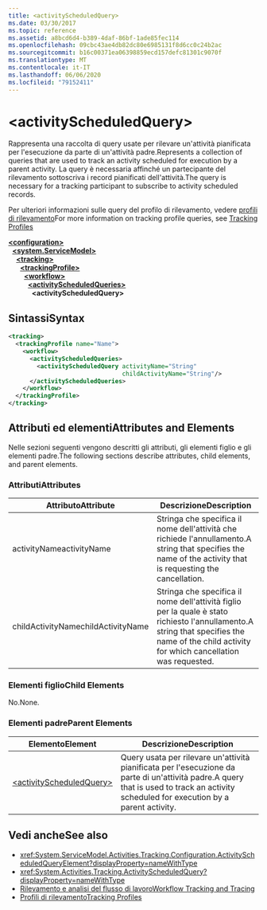 ```yaml
---
title: <activityScheduledQuery>
ms.date: 03/30/2017
ms.topic: reference
ms.assetid: a8bcd6d4-b389-4daf-86bf-1ade85fec114
ms.openlocfilehash: 09cbc43ae4db82dc80e6985131f8d6cc0c24b2ac
ms.sourcegitcommit: b16c00371ea06398859ecd157defc81301c9070f
ms.translationtype: MT
ms.contentlocale: it-IT
ms.lasthandoff: 06/06/2020
ms.locfileid: "79152411"
---
```

# \<activityScheduledQuery>
<span data-ttu-id="9c01f-101">Rappresenta una raccolta di query usate per rilevare un'attività pianificata per l'esecuzione da parte di un'attività padre.</span><span class="sxs-lookup"><span data-stu-id="9c01f-101">Represents a collection of queries that are used to track an activity scheduled for execution by a parent activity.</span></span> <span data-ttu-id="9c01f-102">La query è necessaria affinché un partecipante del rilevamento sottoscriva i record pianificati dell'attività.</span><span class="sxs-lookup"><span data-stu-id="9c01f-102">The query is necessary for a tracking participant to subscribe to activity scheduled records.</span></span>  
  
 <span data-ttu-id="9c01f-103">Per ulteriori informazioni sulle query del profilo di rilevamento, vedere [profili di rilevamento](../../../windows-workflow-foundation/tracking-profiles.md)</span><span class="sxs-lookup"><span data-stu-id="9c01f-103">For more information on tracking profile queries, see [Tracking Profiles](../../../windows-workflow-foundation/tracking-profiles.md)</span></span>  
  
[**\<configuration>**](../configuration-element.md)\
&nbsp;&nbsp;[**\<system.ServiceModel>**](system-servicemodel-of-workflow.md)\
&nbsp;&nbsp;&nbsp;&nbsp;[**\<tracking>**](tracking.md)\
&nbsp;&nbsp;&nbsp;&nbsp;&nbsp;&nbsp;[**\<trackingProfile>**](trackingprofile.md)\
&nbsp;&nbsp;&nbsp;&nbsp;&nbsp;&nbsp;&nbsp;&nbsp;[**\<workflow>**](workflow.md)\
&nbsp;&nbsp;&nbsp;&nbsp;&nbsp;&nbsp;&nbsp;&nbsp;&nbsp;&nbsp;[**\<activityScheduledQueries>**](activityscheduledqueries.md)\
&nbsp;&nbsp;&nbsp;&nbsp;&nbsp;&nbsp;&nbsp;&nbsp;&nbsp;&nbsp;&nbsp;&nbsp;**\<activityScheduledQuery>**  
  
## <a name="syntax"></a><span data-ttu-id="9c01f-104">Sintassi</span><span class="sxs-lookup"><span data-stu-id="9c01f-104">Syntax</span></span>  
  
```xml
<tracking>
  <trackingProfile name="Name">
    <workflow>
      <activityScheduledQueries>
        <activityScheduledQuery activityName="String"
                                childActivityName="String"/>
      </activityScheduledQueries>
    </workflow>
  </trackingProfile>
</tracking>  
```  
  
## <a name="attributes-and-elements"></a><span data-ttu-id="9c01f-105">Attributi ed elementi</span><span class="sxs-lookup"><span data-stu-id="9c01f-105">Attributes and Elements</span></span>  
 <span data-ttu-id="9c01f-106">Nelle sezioni seguenti vengono descritti gli attributi, gli elementi figlio e gli elementi padre.</span><span class="sxs-lookup"><span data-stu-id="9c01f-106">The following sections describe attributes, child elements, and parent elements.</span></span>  
  
### <a name="attributes"></a><span data-ttu-id="9c01f-107">Attributi</span><span class="sxs-lookup"><span data-stu-id="9c01f-107">Attributes</span></span>  
  
|<span data-ttu-id="9c01f-108">Attributo</span><span class="sxs-lookup"><span data-stu-id="9c01f-108">Attribute</span></span>|<span data-ttu-id="9c01f-109">Descrizione</span><span class="sxs-lookup"><span data-stu-id="9c01f-109">Description</span></span>|  
|---------------|-----------------|  
|<span data-ttu-id="9c01f-110">activityName</span><span class="sxs-lookup"><span data-stu-id="9c01f-110">activityName</span></span>|<span data-ttu-id="9c01f-111">Stringa che specifica il nome dell'attività che richiede l'annullamento.</span><span class="sxs-lookup"><span data-stu-id="9c01f-111">A string that specifies the name of the activity that is requesting the cancellation.</span></span>|  
|<span data-ttu-id="9c01f-112">childActivityName</span><span class="sxs-lookup"><span data-stu-id="9c01f-112">childActivityName</span></span>|<span data-ttu-id="9c01f-113">Stringa che specifica il nome dell'attività figlio per la quale è stato richiesto l'annullamento.</span><span class="sxs-lookup"><span data-stu-id="9c01f-113">A string that specifies the name of the child activity for which cancellation was requested.</span></span>|  
  
### <a name="child-elements"></a><span data-ttu-id="9c01f-114">Elementi figlio</span><span class="sxs-lookup"><span data-stu-id="9c01f-114">Child Elements</span></span>  
 <span data-ttu-id="9c01f-115">No.</span><span class="sxs-lookup"><span data-stu-id="9c01f-115">None.</span></span>  
  
### <a name="parent-elements"></a><span data-ttu-id="9c01f-116">Elementi padre</span><span class="sxs-lookup"><span data-stu-id="9c01f-116">Parent Elements</span></span>  
  
|<span data-ttu-id="9c01f-117">Elemento</span><span class="sxs-lookup"><span data-stu-id="9c01f-117">Element</span></span>|<span data-ttu-id="9c01f-118">Descrizione</span><span class="sxs-lookup"><span data-stu-id="9c01f-118">Description</span></span>|  
|-------------|-----------------|  
|[\<activityScheduledQuery>](activityscheduledquery.md)|<span data-ttu-id="9c01f-119">Query usata per rilevare un'attività pianificata per l'esecuzione da parte di un'attività padre.</span><span class="sxs-lookup"><span data-stu-id="9c01f-119">A query that is used to track an activity scheduled for execution by a parent activity.</span></span>|  
  
## <a name="see-also"></a><span data-ttu-id="9c01f-120">Vedi anche</span><span class="sxs-lookup"><span data-stu-id="9c01f-120">See also</span></span>

- <xref:System.ServiceModel.Activities.Tracking.Configuration.ActivityScheduledQueryElement?displayProperty=nameWithType>
- <xref:System.Activities.Tracking.ActivityScheduledQuery?displayProperty=nameWithType>
- [<span data-ttu-id="9c01f-121">Rilevamento e analisi del flusso di lavoro</span><span class="sxs-lookup"><span data-stu-id="9c01f-121">Workflow Tracking and Tracing</span></span>](../../../windows-workflow-foundation/workflow-tracking-and-tracing.md)
- [<span data-ttu-id="9c01f-122">Profili di rilevamento</span><span class="sxs-lookup"><span data-stu-id="9c01f-122">Tracking Profiles</span></span>](../../../windows-workflow-foundation/tracking-profiles.md)
